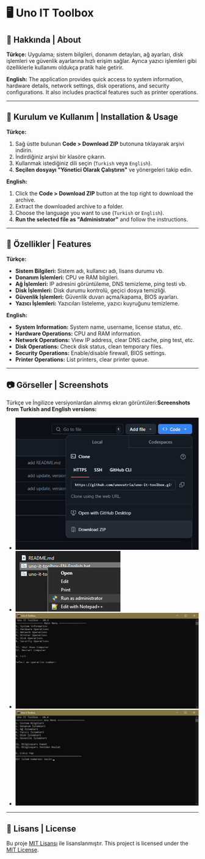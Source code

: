 # 🖥️ Uno IT Toolbox

## 📜 Hakkında | About

**Türkçe:**
Uygulama; sistem bilgileri, donanım detayları, ağ ayarları, disk işlemleri ve güvenlik ayarlarına hızlı erişim sağlar. Ayrıca yazıcı işlemleri gibi özelliklerle kullanımı oldukça pratik hale getirir.

**English:**
The application provides quick access to system information, hardware details, network settings, disk operations, and security configurations. It also includes practical features such as printer operations.

---

## 🚀 Kurulum ve Kullanım | Installation & Usage

**Türkçe:**

1. Sağ üstte bulunan **Code > Download ZIP** butonuna tıklayarak arşivi indirin.
2. İndirdiğiniz arşivi bir klasöre çıkarın.
3. Kullanmak istediğiniz dili seçin (`Turkish` veya `English`).
4. **Seçilen dosyayı "Yönetici Olarak Çalıştırın"** ve yönergeleri takip edin.

**English:**

1. Click the **Code > Download ZIP** button at the top right to download the archive.
2. Extract the downloaded archive to a folder.
3. Choose the language you want to use (`Turkish` or `English`).
4. **Run the selected file as "Administrator"** and follow the instructions.

---

## 📂 Özellikler | Features

**Türkçe:**

- **Sistem Bilgileri:** Sistem adı, kullanıcı adı, lisans durumu vb.
- **Donanım İşlemleri:** CPU ve RAM bilgileri.
- **Ağ İşlemleri:** IP adresini görüntüleme, DNS temizleme, ping testi vb.
- **Disk İşlemleri:** Disk durumu kontrolü, geçici dosya temizliği.
- **Güvenlik İşlemleri:** Güvenlik duvarı açma/kapama, BIOS ayarları.
- **Yazıcı İşlemleri:** Yazıcıları listeleme, yazıcı kuyruğunu temizleme.

**English:**

- **System Information:** System name, username, license status, etc.
- **Hardware Operations:** CPU and RAM information.
- **Network Operations:** View IP address, clear DNS cache, ping test, etc.
- **Disk Operations:** Check disk status, clean temporary files.
- **Security Operations:** Enable/disable firewall, BIOS settings.
- **Printer Operations:** List printers, clear printer queue.

---

## 📷 Görseller | Screenshots

Türkçe ve İngilizce versiyonlardan alınmış ekran görüntüleri:**Screenshots from Turkish and English versions:**

- ![indir](pictures/download.png)
- ![run](pictures/run_as_admin.png)
- ![en](pictures/ui_en.png)
- ![tr](pictures/ui_tr.png)

---

## 📝 Lisans | License

Bu proje [MIT Lisansı](LICENSE) ile lisanslanmıştır.
This project is licensed under the [MIT License](LICENSE).

